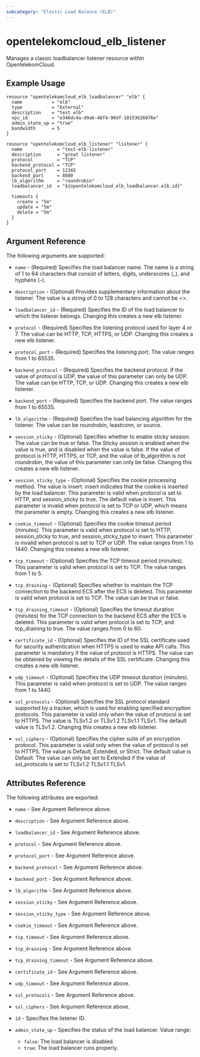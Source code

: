 ```yaml
---
subcategory: "Elastic Load Balance (ELB)"
---
```


# opentelekomcloud_elb_listener

Manages a classic loadbalancer listener resource within OpentelekomCloud.

## Example Usage

```hcl
resource "opentelekomcloud_elb_loadbalancer" "elb" {
  name           = "elb"
  type           = "External"
  description    = "test elb"
  vpc_id         = "e346dc4a-d9a6-46f4-90df-10153626076e"
  admin_state_up = "true"
  bandwidth      = 5
}

resource "opentelekomcloud_elb_listener" "listener" {
  name             = "test-elb-listener"
  description      = "great listener"
  protocol         = "TCP"
  backend_protocol = "TCP"
  protocol_port    = 12345
  backend_port     = 8080
  lb_algorithm     = "roundrobin"
  loadbalancer_id  = "${opentelekomcloud_elb_loadbalancer.elb.id}"
  
  timeouts {
    create = "5m"
    update = "5m"
    delete = "5m"
  }
}
```

## Argument Reference

The following arguments are supported:

* `name` - (Required) Specifies the load balancer name. The name is a string
  of 1 to 64 characters that consist of letters, digits, underscores (_), and
  hyphens (-).

* `description` - (Optional) Provides supplementary information about the listener.
  The value is a string of 0 to 128 characters and cannot be <>.

* `loadbalancer_id` - (Required) Specifies the ID of the load balancer to which
  the listener belongs.  Changing this creates a new elb listener.

* `protocol` - (Required) Specifies the listening protocol used for layer 4
  or 7. The value can be HTTP, TCP, HTTPS, or UDP.  Changing this creates a
  new elb listener.

* `protocol_port` - (Required) Specifies the listening port. The value ranges from 1
  to 65535.

* `backend_protocol` - (Required) Specifies the backend protocol. If the value
  of protocol is UDP, the value of this parameter can only be UDP. The value can
  be HTTP, TCP, or UDP.  Changing this creates a new elb listener.

* `backend_port` - (Required) Specifies the backend port. The value ranges from
  1 to 65535.

* `lb_algorithm` - (Required) Specifies the load balancing algorithm for the
  listener. The value can be roundrobin, leastconn, or source.

* `session_sticky` - (Optional) Specifies whether to enable sticky session.
  The value can be true or false. The Sticky session is enabled when the value
  is true, and is disabled when the value is false. If the value of protocol is
  HTTP, HTTPS, or TCP, and the value of lb_algorithm is not roundrobin, the value
  of this parameter can only be false.  Changing this creates a new elb listener.

* `session_sticky_type` - (Optional) Specifies the cookie processing method.
  The value is insert. insert indicates that the cookie is inserted by the load
  balancer. This parameter is valid when protocol is set to HTTP, and session_sticky
  to true. The default value is insert. This parameter is invalid when protocol
  is set to TCP or UDP, which means the parameter is empty.  Changing this creates
  a new elb listener.

* `cookie_timeout` - (Optional) Specifies the cookie timeout period (minutes).
  This parameter is valid when protocol is set to HTTP, session_sticky to true,
  and session_sticky_type to insert. This parameter is invalid when protocol is
  set to TCP or UDP. The value ranges from 1 to 1440.  Changing this creates a
  new elb listener.

* `tcp_timeout` - (Optional) Specifies the TCP timeout period (minutes). This
  parameter is valid when protocol is set to TCP. The value ranges from 1 to 5.

* `tcp_draining` - (Optional) Specifies whether to maintain the TCP connection
  to the backend ECS after the ECS is deleted. This parameter is valid when protocol
  is set to TCP. The value can be true or false.

* `tcp_draining_timeout` - (Optional) Specifies the timeout duration (minutes)
  for the TCP connection to the backend ECS after the ECS is deleted. This parameter
  is valid when protocol is set to TCP, and tcp_draining to true. The value ranges
  from 0 to 60.

* `certificate_id` - (Optional) Specifies the ID of the SSL certificate used
  for security authentication when HTTPS is used to make API calls. This parameter
  is mandatory if the value of protocol is HTTPS. The value can be obtained by
  viewing the details of the SSL certificate.  Changing this creates a new elb
  listener.

* `udp_timeout` - (Optional) Specifies the UDP timeout duration (minutes). This
  parameter is valid when protocol is set to UDP. The value ranges from 1 to 1440.

* `ssl_protocols` - (Optional) Specifies the SSL protocol standard supported
  by a tracker, which is used for enabling specified encryption protocols. This
  parameter is valid only when the value of protocol is set to HTTPS. The value
  is TLSv1.2 or TLSv1.2 TLSv1.1 TLSv1. The default value is TLSv1.2. Changing
  this creates a new elb listener.

* `ssl_ciphers` - (Optional) Specifies the cipher suite of an encryption protocol.
  This parameter is valid only when the value of protocol is set to HTTPS. The
  value is Default, Extended, or Strict. The default value is Default. The value
  can only be set to Extended if the value of ssl_protocols is set to TLSv1.2
  TLSv1.1 TLSv1.

## Attributes Reference

The following attributes are exported:

* `name` - See Argument Reference above.

* `description` - See Argument Reference above.

* `loadbalancer_id` - See Argument Reference above.

* `protocol` - See Argument Reference above.

* `protocol_port` - See Argument Reference above.

* `backend_protocol` - See Argument Reference above.

* `backend_port` - See Argument Reference above.

* `lb_algorithm` - See Argument Reference above.

* `session_sticky` - See Argument Reference above.

* `session_sticky_type` - See Argument Reference above.

* `cookie_timeout` - See Argument Reference above.

* `tcp_timeout` - See Argument Reference above.

* `tcp_draining` - See Argument Reference above.

* `tcp_draining_timeout` - See Argument Reference above.

* `certificate_id` - See Argument Reference above.

* `udp_timeout` - See Argument Reference above.

* `ssl_protocols` - See Argument Reference above.

* `ssl_ciphers` - See Argument Reference above.

* `id` - Specifies the listener ID.

* `admin_state_up` - Specifies the status of the load balancer. Value range:
  * `false`: The load balancer is disabled. 
  * `true`: The load balancer runs properly.

